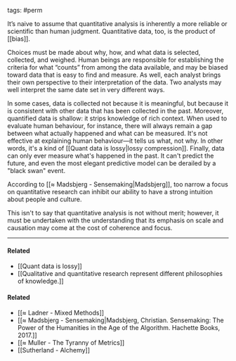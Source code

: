 tags: #perm 

It’s naive to assume that quantitative analysis is inherently a more reliable or scientific than human judgment. Quantitative data, too, is the product of [[bias]]. 

Choices must be made about why, how, and what data is selected, collected, and weighed. Human beings are responsible for establishing the criteria for what “counts” from among the data available, and may be biased toward data that is easy to find and measure. As well, each analyst brings their own perspective to their interpretation of the data. Two analysts may well interpret the same date set in very different ways. 

In some cases, data is collected not because it is meaningful, but because it is consistent with other data that has been collected in the past. Moreover, quantified data is shallow: it strips knowledge of rich context. When used to evaluate human behaviour, for instance, there will always remain a gap between what actually happened and what can be measured. It's not effective at explaining human behaviour—it tells us what, not why.  In other words, it's a kind of [[Quant data is lossy|lossy compression]]. Finally, data can only ever measure what's happened in the past. It can't predict the future, and even the most elegant predictive model can be derailed by a "black swan" event. 

According to [[≈ Madsbjerg - Sensemaking|Madsbjerg]], too narrow a focus on quantitative research can inhibit our ability to have a strong intuition about people and culture. 

This isn't to say that quantitative analysis is not without merit; however, it must be undertaken with the understanding that its emphasis on scale and causation may come at the cost of coherence and focus. 

---
#### Related
- [[Quant data is lossy]]
- [[Qualitative and quantitative research represent different philosophies of knowledge.]]

#### Related
- [[≈ Ladner - Mixed Methods]]
- [[≈ Madsbjerg - Sensemaking|Madsbjerg, Christian. Sensemaking: The Power of the Humanities in the Age of the Algorithm. Hachette Books, 2017.]]
- [[≈ Muller - The Tyranny of Metrics]]
- [[Sutherland - Alchemy]]